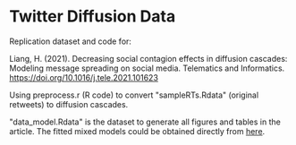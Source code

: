 # Twitter Diffusion Data

Replication dataset and code for:

Liang, H. (2021). Decreasing social contagion effects in diffusion cascades: Modeling message spreading on social media. Telematics and Informatics. https://doi.org/10.1016/j.tele.2021.101623

Using preprocess.r (R code) to convert "sampleRTs.Rdata" (original retweets) to diffusion cascades. 

"data_model.Rdata" is the dataset to generate all figures and tables in the article. The fitted mixed models could be obtained directly from [here](https://www.dropbox.com/scl/fi/d2zbfgvoj5c8w417m9uzn/fm_t.rds?rlkey=5ermpufm8ixlyldrvl6j29yrk&dl=0).

